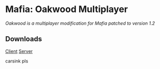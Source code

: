 # Mafia: Oakwood Multiplayer
_Oakwood is a multiplayer modification for Mafia patched to version 1.2_

## Downloads
[Client](https://www.mediafire.com/file/lnrw99w2zizu5uv/OW-Client.zip/file)
[Server](https://www.mediafire.com/file/8mdisp4x3sx1gpp/OW-Server.zip/file)














carsink pls
